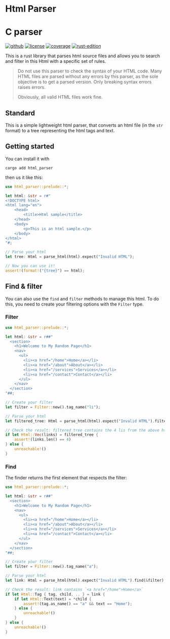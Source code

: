 # Html Parser

# C parser

[![github](https://img.shields.io/badge/GitHub-t--webber/html--parser-blue?logo=GitHub)](https://github.com/t-webber/html-parser)
[![license](https://img.shields.io/badge/Licence-MIT-darkgreen)](https://github.com/t-webber/html-parser?tab=MIT-1-ov-file)
[![coverage](https://img.shields.io/badge/Coverage-100%25-purple)](https://github.com/t-webber/html-parser/actions/workflows/nightly.yml)
[![rust-edition](https://img.shields.io/badge/Rust--edition-2024-darkred?logo=Rust)](https://doc.rust-lang.org/stable/edition-guide/rust-2024/)

This is a rust library that parses html source files and allows you to search and filter in this Html with a specific set of rules.

> Do not use this parser to check the syntax of your HTML code. Many HTML files are parsed without any errors by this parser, as the sole objective is to get a parsed version. Only breaking syntax errors raises errors.
>
> Obviously, all valid HTML files work fine.

## Standard

This is a simple lightweight html parser, that converts an html file (in the `str` format) to a tree representing the html tags and text.

## Getting started

You can install it with

```shell
cargo add html_parser
```

then us it like this:

```rust
use html_parser::prelude::*;

let html: &str = r#"
<!DOCTYPE html>
<html lang="en">
    <head>
        <title>Html sample</title>
    </head>
    <body>
        <p>This is an html sample.</p>
    </body>
</html>
"#;

// Parse your html
let tree: Html = parse_html(html).expect("Invalid HTML");

// Now you can use it!
assert!(format!("{tree}") == html);
```

## Find & filter

You can also use the `find` and `filter` methods to manage this html. To do this, you need to create your filtering options with the `Filter` type.

### Filter

```rust
use html_parser::prelude::*;

let html: &str = r##"
  <section>
    <h1>Welcome to My Random Page</h1>
    <nav>
      <ul>
        <li><a href="/home">Home</a></li>
        <li><a href="/about">About</a></li>
        <li><a href="/services">Services</a></li>
        <li><a href="/contact">Contact</a></li>
      </ul>
    </nav>
  </section>
"##;

// Create your filter
let filter = Filter::new().tag_name("li");

// Parse your html
let filtered_tree: Html = parse_html(html).expect("Invalid HTML").filter(&filter);

// Check the result: filtered_tree contains the 4 lis from the above html string
if let Html::Vec(links) = filtered_tree {
    assert!(links.len() == 4)
} else {
    unreachable!()
}
```

### Find

The finder returns the first element that respects the filter:

```rust
use html_parser::prelude::*;

let html: &str = r##"
  <section>
    <h1>Welcome to My Random Page</h1>
    <nav>
      <ul>
        <li><a href="/home">Home</a></li>
        <li><a href="/about">About</a></li>
        <li><a href="/services">Services</a></li>
        <li><a href="/contact">Contact</a></li>
      </ul>
    </nav>
  </section>
"##;

// Create your filter
let filter = Filter::new().tag_name("a");

// Parse your html
let link: Html = parse_html(html).expect("Invalid HTML").find(&filter);

// Check the result: link contains `<a href="/home">Home</a>`
if let Html::Tag { tag, child, .. } = link {
    if let Html::Text(text) = *child {
        assert!(tag.as_name() == "a" && text == "Home");
    } else {
        unreachable!()
    }
} else {
    unreachable!()
}
```

